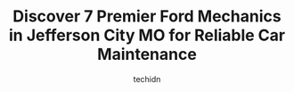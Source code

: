 ---
layout: ampstory
image: https://images.unsplash.com/photo-1639928846512-d22a0738138a?ixlib=rb-4.0.3&ixid=MnwxMjA3fDB8MHxwaG90by1wYWdlfHx8fGVufDB8fHx8&auto=format&fit=crop&w=640&h=853&q=80
author: techidn
featured: false
description: When it comes to finding reliable automotive experts in Jefferson City MO, USA, look no further than the 7 best Ford Mechanic in the area. With their exceptional skills and dedication to pro
title: Discover 7 Premier Ford Mechanics in Jefferson City MO for Reliable Car Maintenance
cover:
   title: Discover 7 Premier Ford Mechanics in Jefferson City MO for Reliable Car Maintenance
   subtitle: Rickpate
   background: https://images.unsplash.com/photo-1639928846512-d22a0738138a?ixlib=rb-4.0.3&ixid=MnwxMjA3fDB8MHxwaG90by1wYWdlfHx8fGVufDB8fHx8&auto=format&fit=crop&w=640&h=853&q=80

pages: 
 - layout: thirds
   top: <h1>#1 Custom Complete Automotive</h1>
   bottom: "<p>Custom Complete Auto has a great team of mechanics. They were very helpful in getting me back on the road safely. Prices were fair, they did not try to sell me anything t</p>"
   background: https://www.knot35.com/toplist/wp-content/uploads/2023/06/best-ford-mechanic-1-in-jefferson-city-mo-1685840448.jpeg
   backgroundblur: true
 - layout: thirds
   top: <h1>#2 Telle Tire & Auto Centers Jefferson City</h1>
   bottom: "<p>3636 W Truman Blvd, Jefferson City, MO 65109, United States</p>"
   background: https://www.knot35.com/toplist/wp-content/uploads/2023/06/best-ford-mechanic-2-in-jefferson-city-mo-1685840449.jpeg
   cta:
      link: https://www.knot35.com/toplist/discover-7-premier-ford-mechanics-in-jefferson-city-mo-for-reliable-car-maintenance/
      text: Discover 7 Premier Ford Mechanics in Jefferson City MO for Reliable Car Maintenance
 - layout: thirds
   top: <h1>#3 Professional Automotive Service</h1>
   bottom: "<p>2111 Schotthill Woods Dr, Jefferson City, MO 65101, United States</p>"
   background: https://www.knot35.com/toplist/wp-content/uploads/2023/06/best-ford-mechanic-3-in-jefferson-city-mo-1685840449.jpeg
   cta:
      link: https://www.knot35.com/toplist/discover-7-premier-ford-mechanics-in-jefferson-city-mo-for-reliable-car-maintenance/
      text: Discover 7 Premier Ford Mechanics in Jefferson City MO for Reliable Car Maintenance
 - layout: thirds
   top: <h1>#4 4-Wheel Parts Plus</h1>
   bottom: "<p>4500 Country Club Dr, Jefferson City, MO 65109, United States</p>"
   background: https://images.unsplash.com/photo-1553949345-eb786bb3f7ba?ixlib=rb-4.0.3&ixid=MnwxMjA3fDB8MHxwaG90by1wYWdlfHx8fGVufDB8fHx8&auto=format&fit=crop&w=640&h=853&q=80
   cta:
      link: https://www.knot35.com/toplist/discover-7-premier-ford-mechanics-in-jefferson-city-mo-for-reliable-car-maintenance/
      text: Discover 7 Premier Ford Mechanics in Jefferson City MO for Reliable Car Maintenance
 - layout: thirds
   top: <h1>#5 Rods Automotive</h1>
   bottom: "<p>617 Delaware St, Jefferson City, MO 65109, United States</p>"
   background: https://images.unsplash.com/photo-1527066579998-dbbae57f45ce?ixlib=rb-4.0.3&ixid=MnwxMjA3fDB8MHxwaG90by1wYWdlfHx8fGVufDB8fHx8&auto=format&fit=crop&w=640&h=853&q=80
   cta:
      link: https://www.knot35.com/toplist/discover-7-premier-ford-mechanics-in-jefferson-city-mo-for-reliable-car-maintenance/
      text: Discover 7 Premier Ford Mechanics in Jefferson City MO for Reliable Car Maintenance
 - layout: thirds
   top: <h1>#6 Tellman Auto Repair LLC</h1>
   bottom: "<p>610 Beck St, Jefferson City, MO 65109, United States</p>"
   background: https://images.unsplash.com/photo-1488554378835-f7acf46e6c98?ixlib=rb-4.0.3&ixid=MnwxMjA3fDB8MHxwaG90by1wYWdlfHx8fGVufDB8fHx8&auto=format&fit=crop&w=640&h=853&q=80
   cta:
      link: https://www.knot35.com/toplist/discover-7-premier-ford-mechanics-in-jefferson-city-mo-for-reliable-car-maintenance/
      text: Discover 7 Premier Ford Mechanics in Jefferson City MO for Reliable Car Maintenance
 - layout: thirds
   top: <h1>#7 Autopro Car Care LLC</h1>
   bottom: "<p>5216 Bus 50 W, Jefferson City, MO 65109, United States</p>"
   background: https://images.unsplash.com/photo-1564951434112-64d74cc2a2d7?ixlib=rb-4.0.3&ixid=MnwxMjA3fDB8MHxwaG90by1wYWdlfHx8fGVufDB8fHx8&auto=format&fit=crop&w=640&h=853&q=80
   cta:
      link: https://www.knot35.com/toplist/discover-7-premier-ford-mechanics-in-jefferson-city-mo-for-reliable-car-maintenance/
      text: Discover 7 Premier Ford Mechanics in Jefferson City MO for Reliable Car Maintenance
 - layout: thirds
   middle: Continue reading...
   background: https://images.unsplash.com/photo-1540457036297-448b6b99e91c?ixlib=rb-4.0.3&ixid=MnwxMjA3fDB8MHxwaG90by1wYWdlfHx8fGVufDB8fHx8&auto=format&fit=crop&w=640&h=853&q=80
   cta:
      link: https://www.knot35.com/toplist/discover-7-premier-ford-mechanics-in-jefferson-city-mo-for-reliable-car-maintenance/
      text: Discover 7 Premier Ford Mechanics in Jefferson City MO for Reliable Car Maintenance
      
---